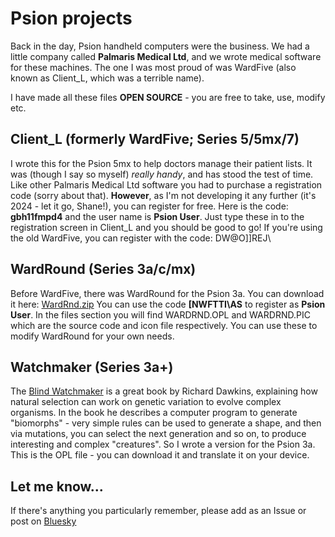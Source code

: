 # Psion projects
Back in the day, Psion handheld computers were the business. We had a little company called **Palmaris Medical Ltd**, and we wrote medical software for these machines. The one I was most proud of was WardFive (also known as Client_L, which was a terrible name).

I have made all these files **OPEN SOURCE** - you are free to take, use, modify etc.

## Client_L (formerly WardFive; Series 5/5mx/7)
I wrote this for the Psion 5mx to help doctors manage their patient lists. It was (though I say so myself) _really handy_, and has stood the test of time. Like other Palmaris Medical Ltd software you had to purchase a registration code (sorry about that). **However**, as I'm not developing it any further (it's 2024 - let it go, Shane!), you can register for free. Here is the code: **gbh11fmpd4** and the user name is **Psion User**. Just type these in to the registration screen in Client_L and you should be good to go! If you're using the old WardFive, you can register with the code: DW@O]]REJ\

## WardRound (Series 3a/c/mx)
Before WardFive, there was WardRound for the Psion 3a. You can download it here: [WardRnd.zip](https://github.com/shanemuk/psion/blob/main/wardrnd.zip) You can use the code **[NWFTTI\AS** to register as **Psion User**. 
In the files section you will find WARDRND.OPL and WARDRND.PIC which are the source code and icon file respectively. You can use these to modify WardRound for your own needs.

## Watchmaker (Series 3a+)
The [Blind Watchmaker](https://en.wikipedia.org/wiki/The_Blind_Watchmaker) is a great book by Richard Dawkins, explaining how natural selection can work on genetic variation to evolve complex organisms. In the book he describes a computer program to generate "biomorphs" - very simple rules can be used to generate a shape, and then via mutations, you can select the next generation and so on, to produce interesting and complex "creatures". So I wrote a version for the Psion 3a. This is the OPL file - you can download it and translate it on your device. 

## Let me know...
If there's anything you particularly remember, please add as an Issue or post on [Bluesky](https://bsky.app/profile/shaneir.bsky.social)
